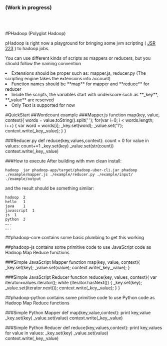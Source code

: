 ### (Work in progress)
<br>
<br>

#PHadoop (Polyglot Hadoop)

pHadoop is right now a playground for bringing some jvm scripting ( <a
        href="http://docs.oracle.com/javase/6/docs/technotes/guides/scripting/index.html">JSR 223</a> ) to hadoop jobs.


You can use different kinds of scripts as mappers or reducers, but you should follow the naming convention  

<li>Extensions should be proper such as: mapper.js, reducer.py (The scripting engine takes the extensions into account)
<li>Function names should be **map** for mapper and **reduce** for reducer
<li>Inside the scripts, the variables start with underscore such as **_key**, **_value** are reserved
<li>Only Text is supported for now


#QuickStart
##Wordcount example
###Mapper.js
	function map(key, value, context){
    	words = value.toString().split(' ');
    	for(var i=0; i < words.length; i++) {
        	var word = words[i];
        	_key.set(word);
        	_value.set('1');
        	context.write(_key,_value);
    	}
	}



###Reducer.py
	def reduce(key,values,context):
    	count = 0
    	for value in values:
        	count+=1
    	_key.set(key)
    	_value.set(str(count))
    	context.write(_key,_value)

###How to execute
After building with mvn clean install:

	hadoop  jar phadoop-app/target/phadoop-uber-cli.jar phadoop ./example/mapper.js ./example/reducer.py ./example/input/ ./example/output

and the result should be something similar:
	
	hadoop	2
	hello	1
	java	1
	javascript	1
	js	1
	python	3
	…..
	…..

##phadoop-core
contains some basic plumbing to get this working

##phadoop-js
contains some primitive code to use JavaScript code as Hadoop Map Reduce functions


###Simple JavaScript Mapper
	function map(key, value, context){
    	_key.set(key);
    	_value.set(value);
    	context.write(_key,_value);
	}

###Simple JavaScript Reducer
	function reduce(key, values, context){
    	var iterator=values.iterator();
    	while (iterator.hasNext()) {
        	_key.set(key);
        	_value.set(iterator.next());
        	context.write(_key,_value);
    	}
	}





##phadoop-python
contains some primitive code to use Python code as Hadoop Map Reduce functions


###Simple Python Mapper
	def map(key,value,context):
    	print key,value
    	_key.set(key)
    	_value.set(value)
    	context.write(_key,_value)

###Simple Python Reducer
	def reduce(key,values,context):
    	print key,values
    	for value in values:
        	_key.set(key)
        	_value.set(value)
        	context.write(_key,_value)


